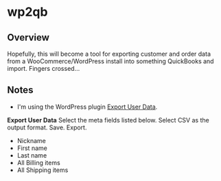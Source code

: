 # wp2qb

## Overview
Hopefully, this will become a tool for exporting customer and order data from a WooCommerce/WordPress install into something QuickBooks and import. Fingers crossed...

## Notes
- I'm using the WordPress plugin [Export User Data](https://wordpress.org/plugins/export-user-data/).

**Export User Data**
Select the meta fields listed below. Select CSV as the output format. Save. Export.
- Nickname
- First name
- Last name
- All Billing items
- All Shipping items